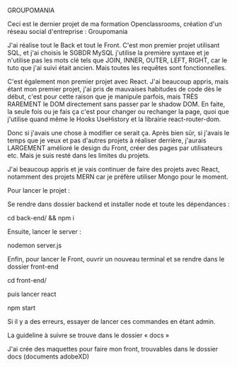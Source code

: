 GROUPOMANIA

Ceci est le dernier projet de ma formation Openclassrooms, création d'un réseau social d'entreprise : Groupomania

J'ai réalise tout le Back et tout le Front. C'est mon premier projet utilisant SQL, et j'ai choisis le SGBDR MySQL j'utilise la première syntaxe et je n'utilise pas les mots clé tels que JOIN, INNER, OUTER, LEFT, RIGHT, car le tuto que j'ai suivi était ancien. Mais toutes les requêtes sont fonctionnelles.

C'est également mon premier projet avec React. J'ai beaucoup appris, mais étant mon premier projet, j'ai pris de mauvaises habitudes de code dès le début, c'est pour cette raison que je manipule parfois, mais TRÈS RAREMENT le DOM directement sans passer par le shadow DOM. En faite, la seule fois ou je fais ça c'est pour changer ou rechanger la page, quoi que j'utilise quand même le Hooks UseHistory et la librairie react-router-dom.

Donc si j'avais une chose à modifier ce serait ça. Après bien sûr, si j'avais le temps que je veux et pas d'autres projets à réaliser derrière, j'aurais LARGEMENT amélioré le design du Front, créer des pages par utilisateurs etc. Mais je suis resté dans les limites du projets.

J'ai beaucoup appris et je vais continuer de faire des projets avec React, notamment des projets MERN car je préfère utiliser Mongo pour le moment.

Pour lancer le projet :

Se rendre dans dossier backend et installer node et toute les dépendances :

cd back-end/ && npm i

Ensuite, lancer le server :

nodemon server.js

Enfin, pour lancer le Front, ouvrir un nouveau terminal et se rendre dans le dossier front-end

cd front-end/

puis lancer react

npm start

Si il y a des erreurs, essayer de lancer ces commandes en étant admin.

La guideline à suivre se trouve dans le dossier « docs »

J'ai crée des maquettes pour faire mon front, trouvables dans le dossier docs (documents adobeXD)
